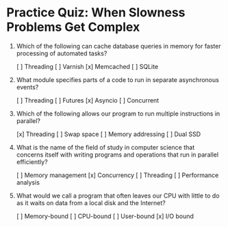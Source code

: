 # Practice Quiz: When Slowness Problems Get Complex

1. Which of the following can cache database queries in memory for faster processing of automated tasks?

    [ ] Threading
    [ ] Varnish
    [x] Memcached
    [ ] SQLite

2. What module specifies parts of a code to run in separate asynchronous events?

    [ ] Threading
    [ ] Futures
    [x] Asyncio
    [ ] Concurrent

3. Which of the following allows our program to run multiple instructions in parallel?

    [x] Threading 
    [ ] Swap space
    [ ] Memory addressing
    [ ] Dual SSD

4. What is the name of the field of study in computer science that concerns itself with writing programs and operations that run in parallel efficiently?

    [ ] Memory management
    [x] Concurrency
    [ ] Threading
    [ ] Performance analysis

5. What would we call a program that often leaves our CPU with little to do as it waits on data from a local disk and the Internet?

    [ ] Memory-bound
    [ ] CPU-bound
    [ ] User-bound
    [x] I/O bound